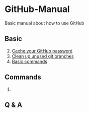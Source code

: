 # GitHub-Manual
Basic manual about how to use GitHub

## Basic

2. [Cache your GitHub password](blog/Cache-your-GitHub-password.md)
3. [Clean up unused git branches](blog/Clean-up-unused-git-branches.md)
3. [Basic commands](blog/Basic-commands-in-Git.md)

## Commands

1. [](blog/A-note-about-git-merge.md)

## Q & A

